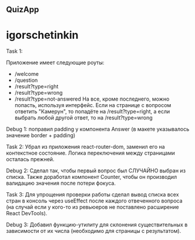 ## QuizApp

# igorschetinkin

Task 1:

Приложение имеет следующие роуты:
  - /welcome
  - /question
  - /result?type=right
  - /result?type=wrong
  - /result?type=not-answered
На все, кроме последнего, можно попасть, используя интерфейс. Если на странице с вопросом ответить "Камерун", то попадёте на /result?type=right, а если выбрать любой другой ответ, то на /result?type=wrong

Debug 1:
поправил padding у компонента Answer (в макете указывалось значение border + padding)

Task 2:
Убрал из приложения react-router-dom, заменил его на контекстное состояние. Логика переключения между страницами осталась прежней.

Debug 2:
Сделал так, чтобы первый вопрос был СЛУЧАЙНО выбран из списка.
Также доработал компонент Counter, чтобы он производил валидацию значения после потери фокуса.

Task 3:
Для упрощения проверки работы сделал вывод списка всех стран в консоль через useEffect после каждого отвеченного вопроса (на случай если у кого-то из ревьюеров не поставлено расширение React DevTools).

Debug 3:
Добавил функцию-утилиту для склонения существительных в зависимости от их числа (необходимо для страницы с результатом).
